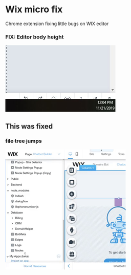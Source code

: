 # Wix micro fix

Chrome extension fixing little bugs on WIX editor

### FIX: Editor body height

![](image/fix-2.JPG)

## This was fixed

### ~~file tree jumps~~

![](image/jump.gif)
